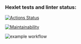 ﻿### Hexlet tests and linter status:
[![Actions Status](https://github.com/tomilinbvGit/python-project-lvl2/workflows/hexlet-check/badge.svg)](https://github.com/tomilinbvGit/python-project-lvl2/actions)

[![Maintainability](https://api.codeclimate.com/v1/badges/3852ed52e5f8ba33b9e4/maintainability)](https://codeclimate.com/github/tomilinbvGit/python-project-lvl2/maintainability)

![example workflow](https://github.com/tomilinbvGit/python-project-lvl2/actions/workflows/lint.yml/badge.svg)




